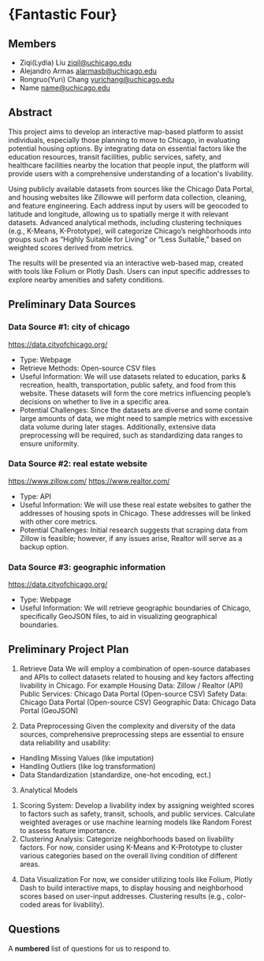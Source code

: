 # {Fantastic Four}

## Members

- Ziqi(Lydia) Liu <ziqil@uchicago.edu>
- Alejandro Armas <alarmasb@uchicago.edu>
- Rongruo(Yuri) Chang <yurichang@uchicago.edu>
- Name <name@uchicago.edu>

## Abstract

This project aims to develop an interactive map-based platform to assist individuals, especially those planning to move to Chicago, in evaluating potential housing options. By integrating data on essential factors like the education resources, transit facilities, public services, safety, and healthcare facilities nearby the location that people input, the platform will provide users with a comprehensive understanding of a location's livability.

Using publicly available datasets from sources like the Chicago Data Portal, and housing websites like Zillowwe will perform data collection, cleaning, and feature engineering. Each address input by users will be geocoded to latitude and longitude, allowing us to spatially merge it with relevant datasets. Advanced analytical methods, including clustering techniques (e.g., K-Means, K-Prototype), will categorize Chicago’s neighborhoods into groups such as “Highly Suitable for Living” or “Less Suitable,” based on weighted scores derived from metrics.

The results will be presented via an interactive web-based map, created with tools like Folium or Plotly Dash. Users can input specific addresses to explore nearby amenities and safety conditions.


## Preliminary Data Sources

### Data Source #1: city of chicago

https://data.cityofchicago.org/

  - Type: Webpage
  - Retrieve Methods: Open-source CSV files
  - Useful Information: We will use datasets related to education, parks & recreation, health, transportation, public safety, and food from this website. These datasets will form the core metrics influencing people’s decisions on whether to live in a specific area.
  - Potential Challenges: Since the datasets are diverse and some contain large amounts of data, we might need to sample metrics with excessive data volume during later stages. Additionally, extensive data preprocessing will be required, such as standardizing data ranges to ensure uniformity.

### Data Source #2: real estate website

https://www.zillow.com/
https://www.realtor.com/

  - Type: API
  - Useful Information: We will use these real estate websites to gather the addresses of housing spots in Chicago. These addresses will be linked with other core metrics.
  - Potential Challenges: Initial research suggests that scraping data from Zillow is feasible; however, if any issues arise, Realtor will serve as a backup option.

### Data Source #3: geographic information

https://data.cityofchicago.org/

  - Type: Webpage
  - Useful Information: We will retrieve geographic boundaries of Chicago, specifically GeoJSON files, to aid in visualizing geographical boundaries.


## Preliminary Project Plan

1. Retrieve Data
We will employ a combination of open-source databases and APIs to collect datasets related to housing and key factors affecting livability in Chicago. For example
Housing Data: Zillow / Realtor (API)
Public Services: Chicago Data Portal (Open-source CSV)
Safety Data: Chicago Data Portal (Open-source CSV)
Geographic Data: Chicago Data Portal (GeoJSON)

2. Data Preprocessing
Given the complexity and diversity of the data sources, comprehensive preprocessing steps are essential to ensure data reliability and usability:
-	Handling Missing Values (like imputation)
-	Handling Outliers (like log transformation)
-	Data Standardization (standardize, one-hot encoding, ect.)

3. Analytical Models
1) Scoring System:
Develop a livability index by assigning weighted scores to factors such as safety, transit, schools, and public services. Calculate weighted averages or use machine learning models like Random Forest to assess feature importance.
2) Clustering Analysis:
Categorize neighborhoods based on livability factors. For now, consider using K-Means and K-Prototype to cluster various categories based on the overall living condition of different areas.


4. Data Visualization
For now, we consider utilizing tools like Folium, Plotly Dash to build interactive maps, to display housing and neighborhood scores based on user-input addresses. Clustering results (e.g., color-coded areas for livability).



## Questions

A **numbered** list of questions for us to respond to.
